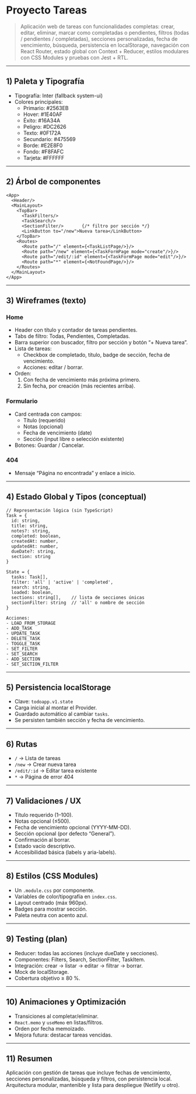 # Proyecto Tareas

> Aplicación web de tareas con funcionalidades completas: crear, editar, eliminar, marcar como completadas o pendientes, filtros (todas / pendientes / completadas), secciones personalizadas, fecha de vencimiento, búsqueda, persistencia en localStorage, navegación con React Router, estado global con Context + Reducer, estilos modulares con CSS Modules y pruebas con Jest + RTL.

---

## 1) Paleta y Tipografía
- Tipografía: Inter (fallback system-ui)
- Colores principales:
  - Primario: #2563EB
  - Hover: #1E40AF
  - Éxito: #16A34A
  - Peligro: #DC2626
  - Texto: #0F172A
  - Secundario: #475569
  - Borde: #E2E8F0
  - Fondo: #F8FAFC
  - Tarjeta: #FFFFFF

---

## 2) Árbol de componentes
    <App>
      <Header/>
      <MainLayout>
        <TopBar>
          <TaskFilters/>
          <TaskSearch/>
          <SectionFilter/>       {/* filtro por sección */}
          <LinkButton to="/new">Nueva tarea</LinkButton>
        </TopBar>
        <Routes>
          <Route path="/" element={<TaskListPage/>}/>
          <Route path="/new" element={<TaskFormPage mode="create"/>}/>
          <Route path="/edit/:id" element={<TaskFormPage mode="edit"/>}/>
          <Route path="*" element={<NotFoundPage/>}/>
        </Routes>
      </MainLayout>
    </App>

---

## 3) Wireframes (texto)

### Home
- Header con título y contador de tareas pendientes.
- Tabs de filtro: Todas, Pendientes, Completadas.
- Barra superior con buscador, filtro por sección y botón “+ Nueva tarea”.
- Lista de tareas:
  - Checkbox de completado, título, badge de sección, fecha de vencimiento.
  - Acciones: editar / borrar.
- Orden:
  1. Con fecha de vencimiento más próxima primero.
  2. Sin fecha, por creación (más recientes arriba).

### Formulario
- Card centrada con campos:
  - Título (requerido)
  - Notas (opcional)
  - Fecha de vencimiento (date)
  - Sección (input libre o selección existente)
- Botones: Guardar / Cancelar.

### 404
- Mensaje “Página no encontrada” y enlace a inicio.

---

## 4) Estado Global y Tipos (conceptual)
    // Representación lógica (sin TypeScript)
    Task = {
      id: string,
      title: string,
      notes?: string,
      completed: boolean,
      createdAt: number,
      updatedAt: number,
      dueDate?: string,
      section: string
    }

    State = {
      tasks: Task[],
      filter: 'all' | 'active' | 'completed',
      search: string,
      loaded: boolean,
      sections: string[],    // lista de secciones únicas
      sectionFilter: string  // 'all' o nombre de sección
    }

    Acciones:
    - LOAD_FROM_STORAGE
    - ADD_TASK
    - UPDATE_TASK
    - DELETE_TASK
    - TOGGLE_TASK
    - SET_FILTER
    - SET_SEARCH
    - ADD_SECTION
    - SET_SECTION_FILTER

---

## 5) Persistencia localStorage
- Clave: `todoapp.v1.state`
- Carga inicial al montar el Provider.
- Guardado automático al cambiar `tasks`.
- Se persisten también sección y fecha de vencimiento.

---

## 6) Rutas
- `/` → Lista de tareas
- `/new` → Crear nueva tarea
- `/edit/:id` → Editar tarea existente
- `*` → Página de error 404

---

## 7) Validaciones / UX
- Título requerido (1–100).
- Notas opcional (≤500).
- Fecha de vencimiento opcional (YYYY-MM-DD).
- Sección opcional (por defecto “General”).
- Confirmación al borrar.
- Estado vacío descriptivo.
- Accesibilidad básica (labels y aria-labels).

---

## 8) Estilos (CSS Modules)
- Un `.module.css` por componente.
- Variables de color/tipografía en `index.css`.
- Layout centrado (máx 960px).
- Badges para mostrar sección.
- Paleta neutra con acento azul.

---

## 9) Testing (plan)
- Reducer: todas las acciones (incluye dueDate y secciones).
- Componentes: Filters, Search, SectionFilter, TaskItem.
- Integración: crear → listar → editar → filtrar → borrar.
- Mock de localStorage.
- Cobertura objetivo ≥ 80 %.

---

## 10) Animaciones y Optimización
- Transiciones al completar/eliminar.
- `React.memo` y `useMemo` en listas/filtros.
- Orden por fecha memoizado.
- Mejora futura: destacar tareas vencidas.

---

## 11) Resumen
Aplicación con gestión de tareas que incluye fechas de vencimiento, secciones personalizadas, búsqueda y filtros, con persistencia local. Arquitectura modular, mantenible y lista para despliegue (Netlify u otro).
